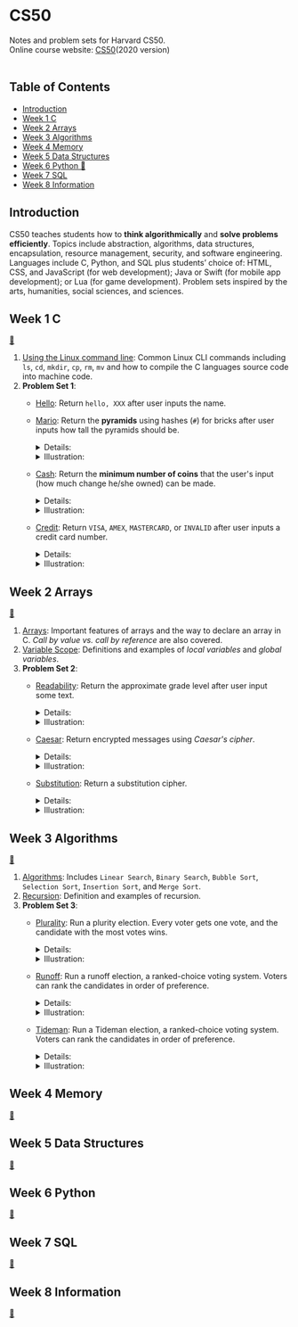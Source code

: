 # CS50
Notes and problem sets for Harvard CS50.<br>
Online course website: [CS50](https://cs50.harvard.edu/x/2020/)(2020 version)
<br><br>

## Table of Contents
* [Introduction](#intro)
* [Week 1 C](#week1)
* [Week 2 Arrays](#week2)
* [Week 3 Algorithms](#week3)
* [Week 4 Memory](#week4)
* [Week 5 Data Structures](#week5)
* [Week 6 Python 🐍](#week6)
* [Week 7 SQL](#week7)
* [Week 8 Information](#week8)

<h2 id="intro">Introduction</h2>

CS50 teaches students how to **think algorithmically** and **solve problems efficiently**. Topics include abstraction, algorithms, data structures, encapsulation, resource management, security, and software engineering. Languages include C, Python, and SQL plus students’ choice of: HTML, CSS, and JavaScript (for web development); Java or Swift (for mobile app development); or Lua (for game development). Problem sets inspired by the arts, humanities, social sciences, and sciences.
<br>

<h2 id="week1">Week 1 C</h2>

[🐳](/Week%201%20C)
1. [Using the Linux command line](/Week%201%20C/CommandLine.md): Common Linux CLI commands including `ls`, `cd`, `mkdir`, `cp`, `rm`, `mv` and how to compile the C languages source code into machine code.
2. **Problem Set 1**: 
    * [Hello](/Week%201%20C/hello.c): Return `hello, XXX` after user inputs the name.
    * [Mario](/Week%201%20C/mario.c): Return the **pyramids** using hashes (`#`) for bricks after user inputs how tall the pyramids should be. 
      <details><summary>Details:</summary>
      <p>If the user doesn’t input a positive integer between 1 and 8, inclusive, the program should re-prompt the user until they cooperate.</p>
      </details>
      <details><summary>Illustration:</summary>
      
      ```
      $ ./mario
      Height: -1
      Height: 0
      Height: 42
      Height: 50
      Height: 4
         #  #
        ##  ##
       ###  ###
      ####  ####
      ```
      </details>
    * [Cash](/Week%201%20C/cash.c): Return the **minimum number of coins** that the user's input (how much change he/she owned) can be made.
      <details><summary>Details:</summary>
   
      1. The only coins available are quarters (25¢), dimes (10¢), nickels (5¢), and pennies (1¢).
      2. Only allow user to input float number(use `get_float`). The program should re-prompt the users until they cooperate.
      3. Round your cents to the nearest penny, as with round, which is declared in `math.h`.
      4. Beware the inherent imprecision of floating-point values. Convert the user’s inputted dollars to cents (i.e., from a `float` to an `int`) to avoid tiny errors that might otherwise add up!
      </details>
      <details><summary>Illustration:</summary>
      
      ```
      $ ./cash
      Change owed: -0.41
      Change owed: foo
      Change owed: 0.41
      4
      ```
      </details>
    * [Credit](/Week%201%20C/credit.c): Return `VISA`, `AMEX`, `MASTERCARD`, or `INVALID` after user inputs a credit card number.
      <details><summary>Details:</summary>
   
      1. The program should re-prompt the users until they input entirely numeric (i.e., devoid of hyphens, as might be printed on an actual card). 
      2. According to *Luhn’s algorithm*, you can determine if a credit card number is (syntactically) valid.
      3. All American Express numbers start with 34 or 37; most MasterCard numbers start with 51, 52, 53, 54, or 55 (they also have some other potential starting numbers which we won’t concern ourselves with for this problem); and all Visa numbers start with 4.
        
      </details>
      <details><summary>Illustration:</summary>
      
      ```
      $ ./credit
      Number: 4003-6000-0000-0014
      Number: foo
      Number: 4003600000000014
      VISA
      $ ./credit
      Number: 6176292929
      INVALID
      ```
      </details>

<h2 id="week2">Week 2 Arrays</h2>

[🐳](/Week%202%20Arrays)
1. [Arrays](/Week%202%20Arrays/Arrays.md): Important features of arrays and the way to declare an array in C. *Call by value vs. call by reference* are also covered.
2. [Variable Scope](/Week%202%20Arrays/VariableScope.md): Definitions and examples of *local variables* and *global variables*.
3. **Problem Set 2**:
   * [Readability](/Week%202%20Arrays/readability.c): Return the approximate grade level after user input some text.
      <details><summary>Details:</summary>
   
      1. Use the *Coleman-Liau index* (`index = 0.0588 * L - 0.296 * S - 15.8`) to compute the grade reading level. Here, L is the average number of letters per 100 words in the text, and S is the average number of sentences per 100 words in the text.
      2. Prompt the user for a `string` of text using `get_string`.
      3. You may assume that a letter is any lowercase character from a to z or any uppercase character from A to Z, any sequence of characters separated by spaces should count as a word, and that any occurrence of a period, exclamation point, or question mark indicates the end of a sentence.
      4. If the resulting index number is 16 or higher, your program should output `Grade 16+`. If the index number is less than 1, your program should output `Before Grade 1`.
        
      </details>
      <details><summary>Illustration:</summary>
   
      ```
      $ ./readability
      Text: Harry Potter was a highly unusual boy in many ways. For one thing, he hated the summer holidays more than any other time of year. For another, he really wanted to do his homework, but was forced to do it in secret, in the dead of the night. And he also happened to be a wizard.
      Grade 5
      $ ./readability
      Text: A large class of computational problems involve the determination of properties of graphs, digraphs, integers, arrays of integers, finite families of finite sets, boolean formulas and elements of other countable domains.
      Grade 16+
      ```
      </details>
   * [Caesar](/Week%202%20Arrays/caesar.c): Return encrypted messages using *Caesar's cipher*.
      <details><summary>Details:</summary>
   
      1. Caesar’s algorithm (i.e., cipher) encrypts messages by “rotating” each letter by k positions. 
      2. Accept a single command-line argument, a non-negative integer k. Return `Usage: ./caesar key` if not receive exactly one command-line argument from user.
      3. Work for all non-negative integral values of k less than 2^31 - 26.
      4. Output `plaintext:` and then prompt the user for a string of plaintext (using `get_string`).
      5. Output `ciphertext:` followed by the plaintext’s corresponding ciphertext, with each alphabetical character in the plaintext “rotated” by k positions.
      6. Non-alphabetical characters should be outputted unchanged and case must be preserved.

      </details>
      <details><summary>Illustration:</summary>
   
      ```
      $ ./caesar 1
      plaintext:  HELLO
      ciphertext: IFMMP
      $ ./caesar HELLO
      Usage: ./caesar key
      ```
      </details>
   * [Substitution](/Week%202%20Arrays/substitution.c): Return a substitution cipher.
      <details><summary>Details:</summary>
   
      1. Encrypt a message by replacing every letter with another letter using a 26-character mapping key.
      2. Accept a single command-line argument, a 26-character mapping key. Return `Usage: ./substitution key` if not receive exactly one command-line argument from user. Return `Key must contain 26 characters.` if not receive exactly 26 characters.
      3. Output `plaintext:` and then prompt the user for a string of plaintext (using `get_string`).
      4. Output `ciphertext:` followed by the plaintext’s corresponding ciphertext, with each alphabetical character in the plaintext substituted for the corresponding character in the ciphertext.
      5. Non-alphabetical characters should be outputted unchanged and case must be preserved.
        
      </details>
      <details><summary>Illustration:</summary>
   
      ```
      $ ./substitution VCHPRZGJNTLSKFBDQWAXEUYMOI
      plaintext:  hello, world
      cyphertext: jrssb, ybwsp
      $ ./substitution
      Usage: ./substitution key
      $ ./substitution ABC
      Key must contain 26 characters.
      ```
      </details>

<h2 id="week3">Week 3 Algorithms</h2>

[🐳](/Week%203%20Algorithms)
1. [Algorithms](/Week%203%20Algorithms/Algorithms.md): Includes `Linear Search`, `Binary Search`, `Bubble Sort`, `Selection Sort`, `Insertion Sort`, and `Merge Sort`.
2. [Recursion](/Week%203%20Algorithms/Recursion.md): Definition and examples of recursion.
3. **Problem Set 3**: 
    * [Plurality](/Week%203%20Algorithms/plurality.c): Run a plurity election. Every voter gets one vote, and the candidate with the most votes wins.
      <details><summary>Details:</summary>
      
      1. The maximum number of candidates an election can have is 9.
      2. Sets a global variable `candidate_count` representing the number of candidates in the election, copies command-line arguments into the array `candidates`, and asks the user to type in the number of voters.
      3. Every voter type in a vote, calling the `vote` function on each candidate voted for.
      4. `main` makes a call to the `print_winner` function to print out the winner (or winners) of the election.
      5. `vote` takes a single argument, a `string` called `name`, representing the name of the candidate who was voted for. Indicate an invalid ballot if not match any name.
      6. May assume that no two candidates will have the same name.
      </details>
      <details><summary>Illustration:</summary>
      
      ```
      $ ./plurality Alice Bob
      Number of voters: 3
      Vote: Alice
      Vote: Charlie
      Invalid vote.
      Vote: Alice
      Alice
      $ ./plurality Alice Bob Charlie
      Number of voters: 5
      Vote: Alice
      Vote: Charlie
      Vote: Bob
      Vote: Bob
      Vote: Alice
      Alice
      Bob
      ```
      </details>
    * [Runoff](/Week%203%20Algorithms/runoff.c): Run a runoff election, a ranked-choice voting system. Voters can rank the candidates in order of preference. 
      <details><summary>Details:</summary>
   
      1. If no candidate has a majority of the votes, the last place candidate is eliminated, and anyone who voted for them will instead vote for their next preference. Once a candidate has a majority, that candidate is declared the winner.
      2. All candidates who are tied for last place will be eliminated. Declare the election a tie if every remaining candidate has the exact same number of votes.
      3. Assume that all voters will rank all of the candidates in their preferred order.
      4. An election with any number of candidate (up to the MAX of 9).
      5. Invalid votes for candidates who are not on the ballot.
      6. Voting for a candidate by name and may assume that no two candidates will have the same name.
      </details>
      <details><summary>Illustration:</summary>
      
      ```
      ./runoff Alice Bob Charlie
      Number of voters: 5
      Rank 1: Alice
      Rank 2: Bob
      Rank 3: Charlie

      Rank 1: Alice
      Rank 2: Charlie
      Rank 3: Bob

      Rank 1: Bob
      Rank 2: Charlie
      Rank 3: Alice

      Rank 1: Bob
      Rank 2: Alice
      Rank 3: Charlie

      Rank 1: Charlie
      Rank 2: Alice
      Rank 3: Bob

      Alice
      ```
      </details>
    * [Tideman](/Week%203%20Algorithms/tideman.c): Run a Tideman election, a ranked-choice voting system. Voters can rank the candidates in order of preference.
      <details><summary>Details:</summary>
      
      1. The Tideman method works by constructing a “graph” of candidates, where an arrow (i.e. edge) from candidate A to candidate B indicates that candidate A wins against candidate B in a head-to-head matchup. The winner of the election should be the “source” of the graph
      2. The Tideman algorithm specifies that matchup edges should be “locked in” to the graph one at a time, based on the “strength” of the victory (the more people who prefer a candidate over their opponent, the stronger the victory). So long as the edge can be locked into the graph without creating a cycle, the edge is added; otherwise, the edge is ignored.
      3. An election with any number of candidate (up to the MAX of 9)
      4. Invalid votes for candidates who are not on the ballot.
      5. Voting for a candidate by name and may assume that no two candidates will have the same name.
      </details>
      <details><summary>Illustration:</summary>
      
      ```
      ./tideman Alice Bob Charlie
      Number of voters: 5
      Rank 1: Alice
      Rank 2: Charlie
      Rank 3: Bob

      Rank 1: Alice
      Rank 2: Charlie
      Rank 3: Bob

      Rank 1: Bob
      Rank 2: Charlie
      Rank 3: Alice

      Rank 1: Bob
      Rank 2: Charlie
      Rank 3: Alice

      Rank 1: Charlie
      Rank 2: Alice
      Rank 3: Bob

      Charlie
      ```
      </details>

<h2 id="week4">Week 4 Memory</h2>

[🐳](/Week%204%20Memory)
<br>

<h2 id="week5">Week 5 Data Structures</h2>

[🐳](/Week%205%20Data%20Structures)
<br>

<h2 id="week6">Week 6 Python</h2>

[🐍](/Week%206%20Python)
<br>

<h2 id="week7">Week 7 SQL</h2>

[🐍](/Week%207%20SQL)
<br>

<h2 id="week8">Week 8 Information</h2>

[🐍](/Week%208%20Information)
<br>
